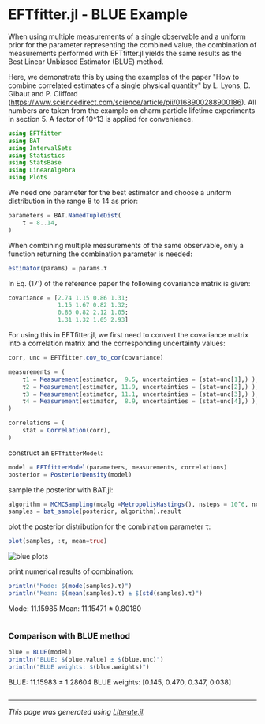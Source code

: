 # EFTfitter.jl - BLUE Example

When using multiple measurements of a single observable and a uniform prior for
the parameter representing the combined value, the combination of measurements performed with EFTfitter.jl
yields the same results as the Best Linear Unbiased Estimator (BLUE) method.

Here, we demonstrate this by using the examples of the paper
"How to combine correlated estimates of a single physical quantity"
by L. Lyons, D. Gibaut and P. Clifford (https://www.sciencedirect.com/science/article/pii/0168900288900186).
All numbers are taken from the example on charm particle lifetime experiments in section 5.
A factor of 10^13 is applied for convenience.

```julia
using EFTfitter
using BAT
using IntervalSets
using Statistics
using StatsBase
using LinearAlgebra
using Plots
```

We need one parameter for the best estimator and choose
a uniform distribution in the range 8 to 14 as prior:

```julia
parameters = BAT.NamedTupleDist(
    τ = 8..14,
)
```

When combining multiple measurements of the same observable,
only a function returning the combination parameter is needed:

```julia
estimator(params) = params.τ
```

In Eq. (17') of the reference paper the following covariance matrix is given:

```julia
covariance = [2.74 1.15 0.86 1.31;
              1.15 1.67 0.82 1.32;
              0.86 0.82 2.12 1.05;
              1.31 1.32 1.05 2.93]
```

For using this in EFTfitter.jl, we first need to convert the covariance matrix
into a correlation matrix and the corresponding uncertainty values:

```julia
corr, unc = EFTfitter.cov_to_cor(covariance)

measurements = (
    τ1 = Measurement(estimator,  9.5, uncertainties = (stat=unc[1],) ),
    τ2 = Measurement(estimator, 11.9, uncertainties = (stat=unc[2],) ),
    τ3 = Measurement(estimator, 11.1, uncertainties = (stat=unc[3],) ),
    τ4 = Measurement(estimator,  8.9, uncertainties = (stat=unc[4],) ),
)

correlations = (
    stat = Correlation(corr),
)
```

construct an `EFTfitterModel`:

```julia
model = EFTfitterModel(parameters, measurements, correlations)
posterior = PosteriorDensity(model)
```

sample the posterior with BAT.jl:

```julia
algorithm = MCMCSampling(mcalg =MetropolisHastings(), nsteps = 10^6, nchains = 4)
samples = bat_sample(posterior, algorithm).result
```

plot the posterior distribution for the combination parameter τ:

```julia
plot(samples, :τ, mean=true)
```

![blue plots](plot_blue.png)

print numerical results of combination:

```julia
println("Mode: $(mode(samples).τ)")
println("Mean: $(mean(samples).τ) ± $(std(samples).τ)")
```
Mode: 11.15985
Mean: 11.15471 ± 0.80180
```
```

### Comparison with BLUE method

```julia
blue = BLUE(model)
println("BLUE: $(blue.value) ± $(blue.unc)")
println("BLUE weights: $(blue.weights)")
```
BLUE: 11.15983 ± 1.28604
BLUE weights: [0.145, 0.470, 0.347, 0.038]
```
```

---

*This page was generated using [Literate.jl](https://github.com/fredrikekre/Literate.jl).*


